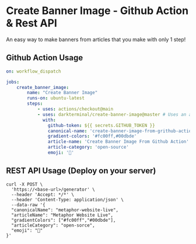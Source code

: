 # Create Banner Image - Github Action & Rest API
An easy way to make banners from articles that you make with only 1 step!

## Github Action Usage
```yaml
on: workflow_dispatch

jobs:
    create_banner_image:
        name: "Create Banner Image"
        runs-on: ubuntu-latest
        steps:
            - uses: actions/checkout@main
            - uses: darkterminal/create-banner-image@master # Uses an action in the root directory
              with:
                github-token: ${{ secrets.GITHUB_TOKEN }}
                canonical-name: 'create-banner-image-from-grithub-action'
                gradient-colors: '#fc00ff,#00dbde'
                article-name: 'Create Banner Image From Github Action'
                article-category: 'open-source'
                emoji: '🎉'
```

## REST API Usage (Deploy on your server)
```curl
curl -X POST \
  'https://<base-url>/generator' \
  --header 'Accept: */*' \
  --header 'Content-Type: application/json' \
  --data-raw '{
  "canonicalName": "metaphor-website-live",
  "articleName": "Metaphor Website Live",
  "gradientColors": ["#fc00ff","#00dbde"],
  "articleCategory": "open-sorce",
  "emoji": "🎉"
}'
```
